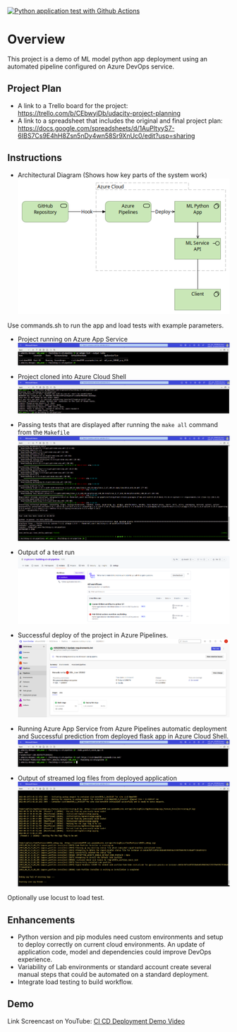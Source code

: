 [![Python application test with Github Actions](https://github.com/cryptozero/building-ci-cd-pipeline/actions/workflows/main.yml/badge.svg)](https://github.com/cryptozero/building-ci-cd-pipeline/actions/workflows/main.yml)
# Overview

This project is a demo of ML model python app deployment using an automated pipeline configured on Azure DevOps service.

## Project Plan

* A link to a Trello board for the project: https://trello.com/b/CEbwyiDb/udacity-project-planning
* A link to a spreadsheet that includes the original and final project plan: https://docs.google.com/spreadsheets/d/1AuPltyyS7-6IBS7Cs9E4hH8Zsn5nDy4wn58Sr9XnUc0/edit?usp=sharing

## Instructions

* Architectural Diagram (Shows how key parts of the system work)
![az-architecture-deployment](screenshots/az-architecture-deployment.png)

Use commands.sh to run the app and load tests with example parameters.

* Project running on Azure App Service
![webapp-running](screenshots/webapp-running.png)

* Project cloned into Azure Cloud Shell
![project-cloned-azure-cloudshell](screenshots/project-cloned-azure-cloudshell.png)

* Passing tests that are displayed after running the `make all` command from the `Makefile`
![make_all-test-passed.png](screenshots/make_all-test-passed.png)

* Output of a test run
![GitHub-Actions-build-passed.png](screenshots/GitHub-Actions-build-passed.png)

* Successful deploy of the project in Azure Pipelines.
![pipeline-run-success](screenshots/pipeline-run-success.png)

* Running Azure App Service from Azure Pipelines automatic deployment and Successful prediction from deployed flask app in Azure Cloud Shell.
![app-running-pipeline](screenshots/app-running-pipeline.png)

* Output of streamed log files from deployed application
![webapp-logs](screenshots/webapp-logs.png)

Optionally use locust to load test.

## Enhancements

- Python version and pip modules need custom environments and setup to deploy correctly on current cloud environments. An update of application code, model and dependencies could improve DevOps experience.
- Variability of Lab environments or standard account create several manual steps that could be automated on a standard deployment.
- Integrate load testing to build workflow.

## Demo 

Link Screencast on YouTube: [CI CD Deployment Demo Video](https://youtu.be/0Zp3hyNUsBg)
